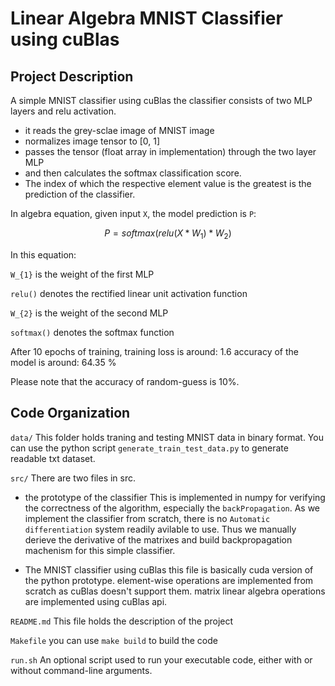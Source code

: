 # Linear Algebra MNIST Classifier using cuBlas

## Project Description

A simple MNIST classifier using cuBlas
the classifier consists of two MLP layers and relu activation.

- it reads the grey-sclae image of MNIST image
- normalizes image tensor to [0, 1]
- passes the tensor (float array in implementation) through the two layer MLP
- and then calculates the softmax classification score.
- The index of which the respective element value is the greatest is the prediction of the classifier.


In algebra equation, given input `X`, the model prediction is `P`:

$$P = softmax(relu(X * W_{1}) *W_{2})$$

In this equation:

`W_{1}` is the weight of the first MLP

`relu()` denotes the rectified linear unit activation function

`W_{2}` is the weight of the second MLP

`softmax()` denotes the softmax function


After 10 epochs of training, training loss is around: 1.6
accuracy of the model is around: 64.35 %

Please note that the accuracy of random-guess is 10%.

## Code Organization

```data/```
This folder holds traning and testing MNIST data in binary format. You can use the python script `generate_train_test_data.py` to generate readable txt dataset.

```src/```
There are two files in src. 
- the prototype of the classifier
  This is implemented in numpy for verifying the correctness of the algorithm, especially the `backPropagation`. As we implement the classifier from scratch, there is no `Automatic differentiation` system readily avilable to use. Thus we manually derieve the derivative of the matrixes and build backpropagation machenism for this simple classifier.

- The MNIST classifier using cuBlas
  this file is basically cuda version of the python prototype.
  element-wise operations are implemented from scratch as cuBlas doesn't support them.
  matrix linear algebra operations are implemented using cuBlas api.
  
```README.md```
This file holds the description of the project

```Makefile```
you can use `make build` to build the code

```run.sh```
An optional script used to run your executable code, either with or without command-line arguments.
